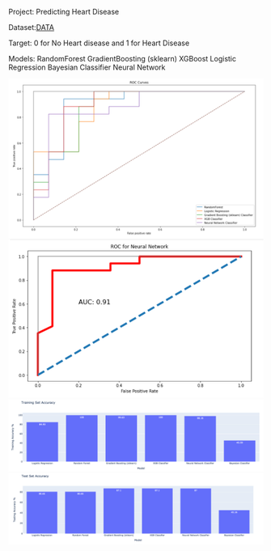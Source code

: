 
Project: Predicting Heart Disease 

Dataset:[DATA](https://archive.ics.uci.edu/ml/datasets/heart+disease)

Target: 0 for No Heart disease and 1 for Heart Disease

Models:
RandomForest
GradientBoosting (sklearn)
XGBoost
Logistic Regression
Bayesian Classifier
Neural Network

![ROC CURVE for model accuracy](https://github.com/ishandahal/predicting_heart_disease/blob/main/images/model_auc.png)
![ROC CURVE for Neural Network](https://github.com/ishandahal/predicting_heart_disease/blob/main/images/nn_auc.png)
![Accuracy Plot - Training Set](https://github.com/ishandahal/predicting_heart_disease/blob/main/images/train_accuracy.png)
![Accuracy Plot - Test Set](https://github.com/ishandahal/predicting_heart_disease/blob/main/images/testing_accuracy.png)

